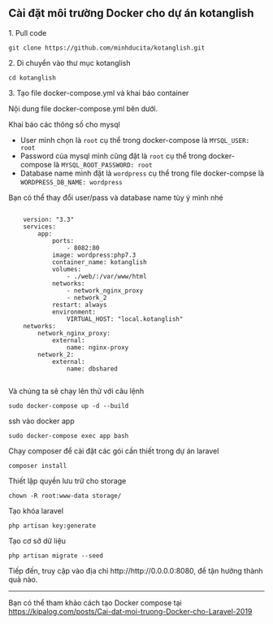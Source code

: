 <article class="markdown-body entry-content container-lg" itemprop="text">
  <h1> Cài đặt môi trường Docker cho dự án kotanglish</h1>
  <p>1. Pull code</p>
  <pre><code>git clone https://github.com/minhducita/kotanglish.git</code></pre> 
  <p>2. Di chuyển vào thư mục kotanglish</p>
  <pre><code>cd kotanglish</code></pre> 
  <p>3. Tạo file docker-compose.yml và khai báo container<p>
  <p>Nội dung file docker-compose.yml bên dưới.

  Khai báo các thông số cho mysql

  <ul>
    <li>User mình chọn là <code>root</code> cụ thể trong docker-compose là <code>MYSQL_USER: root</code></li>
    <li>Password của mysql mình cũng đặt là <code>root</code> cụ thể trong docker-compose là <code>MYSQL_ROOT_PASSWORD: root</code></li>
    <li>Database name mình đặt là <code>wordpress</code> cụ thể trong file docker-compse là <code>WORDPRESS_DB_NAME: wordpress</code></li>
  </ul>

  Bạn có thể thay đổi user/pass và database name tùy ý mình nhé
  
  <pre><code>
    version: "3.3"
    services:
        app:
            ports:
                - 8082:80
            image: wordpress:php7.3
            container_name: kotanglish
            volumes:
                - ./web/:/var/www/html
            networks:
                - network_nginx_proxy
                - network_2
            restart: always
            environment: 
                VIRTUAL_HOST: "local.kotanglish"
    networks:
        network_nginx_proxy:
            external: 
                name: nginx-proxy
        network_2:
            external: 
                name: dbshared
  </code></pre>
  
  
  <p>Và chúng ta sẽ chạy lên thử với câu lệnh</p>
  <pre><code>sudo docker-compose up -d --build</code></pre>
  
  <p>ssh vào docker app</p>
  <pre><code>sudo docker-compose exec app bash</code></pre>
  
  <p>Chạy composer để cài đặt các gói cần thiết trong dự án laravel</p>
  <pre><code>composer install</code></pre> 
  

  <p>Thiết lập quyền lưu trữ cho storage</p>
  <pre><code>chown -R root:www-data storage/</code></pre>
  <p>Tạo khóa laravel</p>
  <pre><code>php artisan key:generate</code></pre>

  <p>Tạo cơ sở dữ liệu</p>
  <pre><code>php artisan migrate --seed</code></pre>

  <p>Tiếp đến, truy cập vào địa chỉ http://http://0.0.0.0:8080, để tận hưởng thành quả nào.</p>
  <hr>
  <p>Bạn có thể tham khảo cách tạo Docker compose tại <a href="https://kipalog.com/posts/Cai-dat-moi-truong-Docker-cho-Laravel-2019" rel="nofollow">https://kipalog.com/posts/Cai-dat-moi-truong-Docker-cho-Laravel-2019</a></p>
</article>
